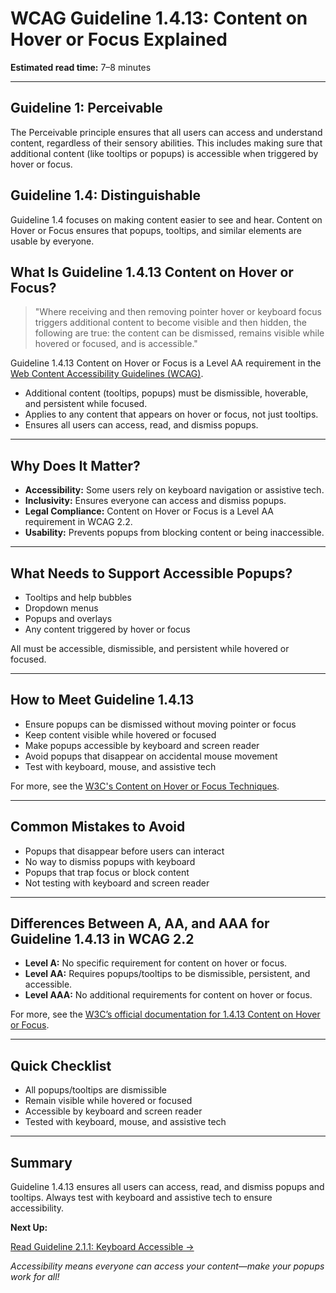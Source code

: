 <!--
title: 1.4.13 - Content on Hover or Focus
series: Making the Web Accessible for All
description: A practical guide to WCAG Guideline 1.4.13 (Content on Hover or Focus)—what it means, why it matters, and how to ensure popups and tooltips are accessible.
keywords: wcag 1.4.13, content on hover, accessibility, web standards, tooltips, popups
image: WCAG-Series-1.4.13.png
imageAlt: Blue text on yellow background saying, "Web Content Accessibiilty Guiedlines (WCAG) 1.4.13, Content on Hover or Focus"
status: published
date: 2025-07-01
excerpt: This guideline ensures tooltips and popups are accessible, dismissible, and do not interfere with content.
-->

# **WCAG Guideline 1.4.13: Content on Hover or Focus Explained**

**Estimated read time:** 7–8 minutes

---

## **Guideline 1: Perceivable**

The Perceivable principle ensures that all users can access and understand content, regardless of their sensory abilities. This includes making sure that additional content (like tooltips or popups) is accessible when triggered by hover or focus.

## **Guideline 1.4: Distinguishable**

Guideline 1.4 focuses on making content easier to see and hear. Content on Hover or Focus ensures that popups, tooltips, and similar elements are usable by everyone.

## **What Is Guideline 1.4.13 Content on Hover or Focus?**

<!-- [Illustration: Tooltip appearing on both mouse hover and keyboard focus] -->

> "Where receiving and then removing pointer hover or keyboard focus triggers additional content to become visible and then hidden, the following are true: the content can be dismissed, remains visible while hovered or focused, and is accessible."

Guideline 1.4.13 Content on Hover or Focus is a Level AA requirement in the [Web Content Accessibility Guidelines (WCAG)](https://www.w3.org/WAI/WCAG22/quickref/#content-on-hover-or-focus).

- Additional content (tooltips, popups) must be dismissible, hoverable, and persistent while focused.
- Applies to any content that appears on hover or focus, not just tooltips.
- Ensures all users can access, read, and dismiss popups.

---

## **Why Does It Matter?**

<!-- [Infographic: Keyboard and mouse icons, user with vision and mobility aids] -->

- **Accessibility:** Some users rely on keyboard navigation or assistive tech.
- **Inclusivity:** Ensures everyone can access and dismiss popups.
- **Legal Compliance:** Content on Hover or Focus is a Level AA requirement in WCAG 2.2.
- **Usability:** Prevents popups from blocking content or being inaccessible.

---

## **What Needs to Support Accessible Popups?**

<!-- [Grid: Tooltips, dropdowns, and popups, all accessible by mouse and keyboard] -->

- Tooltips and help bubbles
- Dropdown menus
- Popups and overlays
- Any content triggered by hover or focus

All must be accessible, dismissible, and persistent while hovered or focused.

---

## **How to Meet Guideline 1.4.13**

<!-- [Side-by-side: Tooltip with close button and persistent on focus vs. tooltip that disappears too quickly] -->

- Ensure popups can be dismissed without moving pointer or focus
- Keep content visible while hovered or focused
- Make popups accessible by keyboard and screen reader
- Avoid popups that disappear on accidental mouse movement
- Test with keyboard, mouse, and assistive tech

For more, see the [W3C's Content on Hover or Focus Techniques](https://www.w3.org/WAI/WCAG22/Techniques/general/G215).

---

## **Common Mistakes to Avoid**

<!-- [Do/Don't graphic: Left side with accessible, dismissible popups, right side with popups that disappear or trap focus] -->

- Popups that disappear before users can interact
- No way to dismiss popups with keyboard
- Popups that trap focus or block content
- Not testing with keyboard and screen reader

---

## **Differences Between A, AA, and AAA for Guideline 1.4.13 in WCAG 2.2**

<!-- [Infographic: Three columns labeled A, AA, AAA with example requirements for each] -->

- **Level A:** No specific requirement for content on hover or focus.
- **Level AA:** Requires popups/tooltips to be dismissible, persistent, and accessible.
- **Level AAA:** No additional requirements for content on hover or focus.

For more, see the [W3C’s official documentation for 1.4.13 Content on Hover or Focus](https://www.w3.org/WAI/WCAG22/Understanding/content-on-hover-or-focus.html).

---

## **Quick Checklist**

<!-- [Checklist graphic: Icons for tooltip, close button, keyboard, and mouse] -->

- All popups/tooltips are dismissible
- Remain visible while hovered or focused
- Accessible by keyboard and screen reader
- Tested with keyboard, mouse, and assistive tech

---

## **Summary**

<!-- [Illustration: User interacting with accessible tooltip using both mouse and keyboard] -->

Guideline 1.4.13 ensures all users can access, read, and dismiss popups and tooltips. Always test with keyboard and assistive tech to ensure accessibility.

**Next Up:**

[Read Guideline 2.1.1: Keyboard Accessible →](WCAG-Guideline-2-1-1-Keyboard-Accessible-Explained)

*Accessibility means everyone can access your content—make your popups work for all!*
